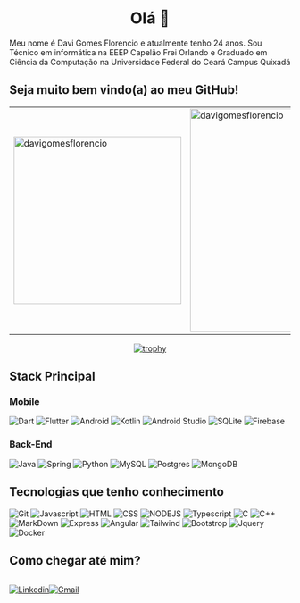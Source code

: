 <div align="center">
    <h1>Olá 👋</h1>
</div>

Meu nome é Davi Gomes Florencio e atualmente tenho 24 anos. Sou Técnico em informática na EEEP Capelão Frei Orlando e Graduado em Ciência da Computação na Universidade Federal do Ceará Campus Quixadá

## Seja muito bem vindo(a) ao meu GitHub!

<div align="center">

<table>
<tr>
<td>
<img align="center" src="https://github-readme-stats.vercel.app/api/top-langs?username=davigomesflorencio&show_icons=true&locale=en&layout=compact&theme=dracula" alt="davigomesflorencio" width=300 />
</td>
<td>
<img align="center" src="https://github-readme-stats.vercel.app/api?username=davigomesflorencio&show_icons=true&locale=en&theme=dracula" alt="davigomesflorencio" width=400 />

</td>
</tr>
</table>

</div>

<div align="center">

[![trophy](https://github-profile-trophy.vercel.app/?username=davigomesflorencio&row=1&theme=dracula&column=-1)](https://github.com/davigomesflorencio/github-profile-trophy)

</div>

<!-- [![Davi Gomes Florencio Contribution](https://github-readme-activity-graph.cyclic.app/graph?username=davigomesflorencio&theme=dracula)](https://github.com/davigomesflorencio/davigomesflorencio) -->

## Stack Principal

### Mobile

<p>
<img alt="Dart" src="https://img.shields.io/badge/Dart-15A6C4.svg?style=for-the-badge&logo=dart&logoColor=white">
<img alt="Flutter" src="https://img.shields.io/badge/Flutter-02569B.svg?style=for-the-badge&logo=flutter&logoColor=white">
<img alt="Android" src="https://img.shields.io/badge/Android-3DDC84?style=for-the-badge&logo=android&logoColor=white">
<img alt="Kotlin" src="https://img.shields.io/badge/Kotlin-0095D5.svg?style=for-the-badge&logo=Kotlin&logoColor=white">
<img alt="Android Studio" src="https://img.shields.io/badge/Android%20Studio-008678.svg?style=for-the-badge&logo=android-studio&logoColor=white">
<img alt="SQLite" src="https://img.shields.io/badge/SQLite-07405E?style=for-the-badge&logo=sqlite&logoColor=white">
<img alt="Firebase" src="https://img.shields.io/badge/Firebase-F29D0C?style=for-the-badge&logo=firebase&logoColor=white">
</p>

### Back-End

<p>

<img alt="Java" src="https://img.shields.io/badge/Java-ED8B00?style=for-the-badge&logo=java&logoColor=white">
<img alt="Spring" src="https://img.shields.io/badge/Spring-6DB33F?style=for-the-badge&logo=spring&logoColor=white">
<img alt="Python" src="https://img.shields.io/badge/Python-14354C.svg?style=for-the-badge&logo=python&logoColor=white">
<img alt="MySQL" src="https://img.shields.io/badge/MySQL-00000F?style=for-the-badge&logo=mysql&logoColor=white">
<img alt="Postgres" src="https://img.shields.io/badge/PostgreSQL-316192?style=for-the-badge&logo=postgresql&logoColor=white">
<img alt="MongoDB" src="https://img.shields.io/badge/MongoDB-4EA94B?style=for-the-badge&logo=mongodb&logoColor=white">

</p>

## Tecnologias que tenho conhecimento

<p>
<img alt="Git" src="https://img.shields.io/badge/Git-F05033.svg?style=for-the-badge&logo=git&logoColor=white">
<img alt="Javascript" src="https://img.shields.io/badge/JavaScript-F7DF1E?style=for-the-badge&logo=javascript&logoColor=black">
<img alt="HTML" src="https://img.shields.io/badge/HTML-239120?style=for-the-badge&logo=html5&logoColor=white">
<img alt="CSS" src="https://img.shields.io/badge/CSS-239120?&style=for-the-badge&logo=css3&logoColor=white">
<img alt="NODEJS" src="https://img.shields.io/badge/Node.js-43853D?style=for-the-badge&logo=node.js&logoColor=white">
<img alt="Typescript" src="https://img.shields.io/badge/TypeScript-007ACC?style=for-the-badge&logo=typescript&logoColor=white">
<img alt="C" src="https://img.shields.io/badge/C-00599C?style=for-the-badge&logo=c&logoColor=white">
<img alt="C++" src="https://img.shields.io/badge/C%2B%2B-00599C?style=for-the-badge&logo=c%2B%2B&logoColor=white">
<img alt="MarkDown" src="https://img.shields.io/badge/Markdown-000000?style=for-the-badge&logo=markdown&logoColor=white">
<img alt="Express" src="https://img.shields.io/badge/Express.js-404D59?style=for-the-badge">
<img alt="Angular" src="https://img.shields.io/badge/Angular-DD0031?style=for-the-badge&logo=angular&logoColor=white">
<img alt="Tailwind" src="https://img.shields.io/badge/Tailwind_CSS-38B2AC?style=for-the-badge&logo=tailwind-css&logoColor=white">
<img alt="Bootstrop" src="https://img.shields.io/badge/Bootstrap-563D7C?style=for-the-badge&logo=bootstrap&logoColor=white">
<img alt="Jquery" src="https://img.shields.io/badge/jQuery-0769AD?style=for-the-badge&logo=jquery&logoColor=white">
<img alt="Docker" src="https://img.shields.io/badge/Docker-2496ED?style=for-the-badge&logo=docker&logoColor=white">

</p>

## Como chegar até mim?

<div style="display: flex; justify-content: start;">

<!-- <a href="davigomesflorencio@gmail.com"><img alt="Gmail" src="https://img.shields.io/badge/Gmail-D14836?style=for-the-badge&logo=gmail&logoColor=white"></a> -->

<a href="https://linkedin.com/in/davi-g-883b7a12a"><img alt="Linkedin" src="https://img.shields.io/badge/LinkedIn-0077B5?style=for-the-badge&logo=linkedin&logoColor=white"></a>

<a href="https://www.instagram.com/xing.dev/"><img alt="Gmail" src="https://img.shields.io/badge/Instagram-E4405F?style=for-the-badge&logo=instagram&logoColor=white"></a>

</div>
